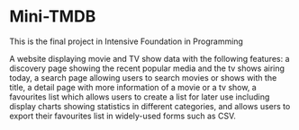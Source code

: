 # Mini-TMDB

This is the final project in Intensive Foundation in Programming

A website displaying movie and TV show data with the following features: a discovery page showing the recent popular media
and the tv shows airing today, a search page allowing users to search movies or shows with the title, a detail page with more information of a movie or a tv show, a favourites list which allows users to create a list for later use including display charts showing statistics in different categories, and allows users to export their favourites list in widely-used forms such as CSV.